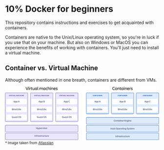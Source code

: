 # 10% Docker for beginners

This repository contains instructions and exercises to get acquainted with containers.

Containers are native to the Unix/Linux operating system, so you're in luck if you use that on your machine. But also on Windows or MacOS you can experience the benefits of working with containers. You'll just need to install a virtual machine.

## Container vs. Virtual Machine

Although often mentioned in one breath, containers are different from VMs.

![Difference between virtual machines and containers](assets/images/SWTM-2060_Diagram_Containers_VirtualMachines_v03.png)
<sup>\* Image taken from [Atlassian](https://www.atlassian.com/microservices/cloud-computing/containers-vs-vms)</sup>
